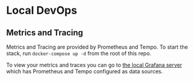 # Local DevOps

## Metrics and Tracing
Metrics and Tracing are provided by Prometheus and Tempo. To start the stack, run `docker-compose up -d` from the root of this repo.

To view your metrics and traces you can go to [the local Grafana server](http://localhost:3000) which has Prometheus and Tempo configured as data sources.
